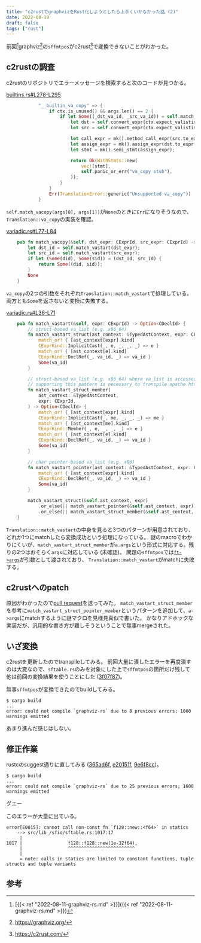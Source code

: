 ```yaml
---
title: "c2rustでgraphvizをRust化しようとしたら上手くいかなかった話 (2)"
date: 2022-08-19
draft: false
tags: ["rust"]
---
```


前回[^graphviz-rs-1]graphviz[^graphviz]の`sffmtpos`がc2rust[^c2rust]で変換できないことがわかった。

## c2rustの調査

c2rustのリポジトリでエラーメッセージを検索すると次のコードが見つかる。

[builtins.rs#L278-L295](https://github.com/immunant/c2rust/blob/34904d7ed1749e1688c047a9a614f3941437030e/c2rust-transpile/src/translator/builtins.rs#L278-L295)
```rust
            "__builtin_va_copy" => {
                if ctx.is_unused() && args.len() == 2 {
                    if let Some((_dst_va_id, _src_va_id)) = self.match_vacopy(args[0], args[1]) {
                        let dst = self.convert_expr(ctx.expect_valistimpl().used(), args[0])?;
                        let src = self.convert_expr(ctx.expect_valistimpl().used(), args[1])?;

                        let call_expr = mk().method_call_expr(src.to_expr(), "clone", vec![]);
                        let assign_expr = mk().assign_expr(dst.to_expr(), call_expr);
                        let stmt = mk().semi_stmt(assign_expr);

                        return Ok(WithStmts::new(
                            vec![stmt],
                            self.panic_or_err("va_copy stub"),
                        ));
                    }
                }
                Err(TranslationError::generic("Unsupported va_copy"))
            }
```

`self.match_vacopy(args[0], args[1])`が`None`のときに`Err`になりそうなので、`Translation::va_copy`の実装を確認。

[variadic.rs#L77-L84](https://github.com/immunant/c2rust/blob/34904d7ed1749e1688c047a9a614f3941437030e/c2rust-transpile/src/translator/variadic.rs#L77-L84)
```rust
    pub fn match_vacopy(&self, dst_expr: CExprId, src_expr: CExprId) -> Option<(CDeclId, CDeclId)> {
        let dst_id = self.match_vastart(dst_expr);
        let src_id = self.match_vastart(src_expr);
        if let (Some(did), Some(sid)) = (dst_id, src_id) {
            return Some((did, sid));
        }
        None
    }
```

`va_copy`の2つの引数をそれぞれ`Translation::match_vastart`で処理している。両方とも`Some`を返さないと変換に失敗する。

[variadic.rs#L36-L71](https://github.com/immunant/c2rust/blob/34904d7ed1749e1688c047a9a614f3941437030e/c2rust-transpile/src/translator/variadic.rs#L36-L71)
```rust
    pub fn match_vastart(&self, expr: CExprId) -> Option<CDeclId> {
        // struct-based va_list (e.g. x86_64)
        fn match_vastart_struct(ast_context: &TypedAstContext, expr: CExprId) -> Option<CDeclId> {
            match_or! { [ast_context[expr].kind]
            CExprKind::ImplicitCast(_, e, _, _, _) => e }
            match_or! { [ast_context[e].kind]
            CExprKind::DeclRef(_, va_id, _) => va_id }
            Some(va_id)
        }

        // struct-based va_list (e.g. x86_64) where va_list is accessed as a struct member
        // supporting this pattern is necessary to transpile apache httpd
        fn match_vastart_struct_member(
            ast_context: &TypedAstContext,
            expr: CExprId,
        ) -> Option<CDeclId> {
            match_or! { [ast_context[expr].kind]
            CExprKind::ImplicitCast(_, me, _, _, _) => me }
            match_or! { [ast_context[me].kind]
            CExprKind::Member(_, e, _, _, _) => e }
            match_or! { [ast_context[e].kind]
            CExprKind::DeclRef(_, va_id, _) => va_id }
            Some(va_id)
        }

        // char pointer-based va_list (e.g. x86)
        fn match_vastart_pointer(ast_context: &TypedAstContext, expr: CExprId) -> Option<CDeclId> {
            match_or! { [ast_context[expr].kind]
            CExprKind::DeclRef(_, va_id, _) => va_id }
            Some(va_id)
        }

        match_vastart_struct(&self.ast_context, expr)
            .or_else(|| match_vastart_pointer(&self.ast_context, expr))
            .or_else(|| match_vastart_struct_member(&self.ast_context, expr))
    }
```

`Translation::match_vastart`の中身を見ると3つのパターンが用意されており、どれか1つにmatchしたら変換成功という処理になっている。
謎のmacroでわかりにくいが、`match_vastart_struct_member`が`a.args`という形式に対応する。残りの2つはおそらく`args`に対応している (未確認)。
問題の`sffmtpos`では[`ft->args`](https://gitlab.com/graphviz/graphviz/-/blob/5.0.0/lib/sfio/sftable.c#L321)が引数として渡されており、
`Translation::match_vastart`がmatchに失敗する。

## c2rustへのpatch

原因がわかったので[pull request](https://github.com/immunant/c2rust/pull/612)を送ってみた。
`match_vastart_struct_member`を参考に`match_vastart_struct_pointer_member`というパターンを追加して、`a->args`にmatchするように謎マクロを見様見真似で書いた。
かなりアドホックな実装だが、汎用的な書き方が難しそうということで無事mergeされた。

## いざ変換
c2rustを更新したのでtranspileしてみる。
前回大量に潰したエラーを再度潰すのは大変なので、`sftable.rs`のみを対象にした上で`sffmtpos`の箇所だけ残して他は前回の変換結果を使うことにした ([3f07f87](https://github.com/Hakuyume/graphviz-rs/commit/3f07f87708a6f8c2671c7544894f06ba63e82d6a))。

無事`sffmtpos`が変換できたのでbuildしてみる。
```shell
$ cargo build
...
error: could not compile `graphviz-rs` due to 8 previous errors; 1060 warnings emitted
```

あまり進んだ感じはしない。


## 修正作業
rustcのsuggest通りに直してみる ([365ad6f](https://github.com/Hakuyume/graphviz-rs/commit/365ad6f373a84bd59912fe529b6d1bfa8426a659), [e20151f](https://github.com/Hakuyume/graphviz-rs/commit/e20151f9f09ec91c88094fdd3797770eb7d96f87), [9e6f8cc](https://github.com/Hakuyume/graphviz-rs/commit/9e6f8cc56d4fbb256a999c5590d8d3a0736b79ba))。
```shell
$ cargo build
...
error: could not compile `graphviz-rs` due to 25 previous errors; 1608 warnings emitted
```
グエー

このエラーが大量に出ている。
```shell
error[E0015]: cannot call non-const fn `f128::new::<f64>` in statics
    --> src/lib_/sfio/sftable.rs:1017:17
     |
1017 |                 f128::f128::new(1e-32f64),
     |                 ^^^^^^^^^^^^^^^^^^^^^^^^^
     |
     = note: calls in statics are limited to constant functions, tuple structs and tuple variants
```

## 参考
[^graphviz-rs-1]: [{{< ref "2022-08-11-graphviz-rs.md" >}}]({{< ref "2022-08-11-graphviz-rs.md" >}})
[^graphviz]: https://graphviz.org/
[^c2rust]: https://c2rust.com/
